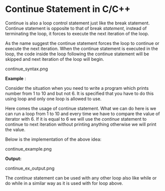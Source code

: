 # Continue Statement in C/C++

Continue is also a loop control statement just like the break statement. Continue statement is opposite to that of break _statement_, instead of terminating the loop, it forces to execute the next iteration of the loop.

As the name suggest the continue statement forces the loop to continue or execute the next iteration. When the continue statement is executed in the loop, the code inside the loop following the continue statement will be skipped and next iteration of the loop will begin.

continue\_syntax.png

**Example** :

Consider the situation when you need to write a program which prints number from 1 to 10 and but not 6. It is specified that you have to do this using loop and only one loop is allowed to use.

Here comes the usage of continue statement. What we can do here is we can run a loop from 1 to 10 and every time we have to compare the value of iterator with 6. If it is equal to 6 we will use the _continue_ statement to continue to next iteration without printing anything otherwise we will print the value.

Below is the implementation of the above idea:

continue\_example.png

**Output:**

continue\_ex\_output.png

The _continue_ statement can be used with any other loop also like while or do while in a similar way as it is used with for loop above.

